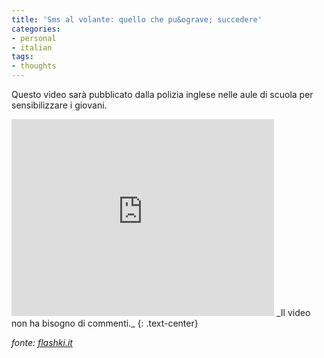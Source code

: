 ```yaml
---
title: 'Sms al volante: quello che pu&ograve; succedere'
categories:
- personal
- italian
tags:
- thoughts
---
```

Questo video sarà pubblicato dalla polizia inglese nelle aule di scuola per
sensibilizzare i giovani.

<iframe width="420" height="315" src="https://www.youtube.com/embed/u4wVe0yyeOA" frameborder="0" allowfullscreen></iframe>
_Il video non ha bisogno di commenti._
{: .text-center}

_fonte: [flashki.it](http://www.flashki.it/articolo.php?id=3349)_

